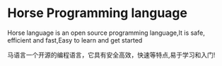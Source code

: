 # Horse Programming language


Horse language is an open source programming language,It is safe, efficient and fast,Easy to learn and get started

马语言一个开源的编程语言，它具有安全高效，快速等特点,易于学习和入门!
